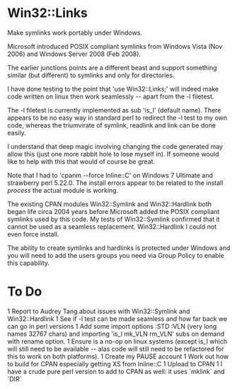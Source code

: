 # Win32::Links

Make symlinks work portably under Windows.

Microsoft introduced POSIX compliant symlinks from Windows Vista (Nov 2006) and Windows Server 2008 (Feb 2008).

The earlier junctions points are a different beast and support something similar (but different) to symlinks and only for directories.

I have done testing to the point that 'use Win32::Links;' will indeed make code written on linux then work seamlessly -- apart from the -l filetest.

The -l filetest is currently implemented as sub 'is_l' (default name). There appears to be no easy way in standard perl to redirect the -l test to my own code, whereas the triumvirate of symlink, readlink and link can be done easily.

I understand that deep magic involving changing the code generated may allow this (just one more rabbit hole to lose myself in). If someone would like to help with this that would of course be great.

Note that I had to 'cpanm --force Inline::C' on Windows 7 Ultimate and strawberry perl 5.22.0. The install errors appear to be related to the install *process* the actual module is working.

The existing CPAN modules Win32::Symlink and Win32::Hardlink both began life circa 2004 years before Microsoft added the POSIX compliant symlinks used by this code. My tests of Win32::Symlink confirmed that it cannot be used as a seamless replacement. Win32::Hardlink I could not even force install.

The ability to create symlinks and hardlinks is protected under Windows and you will need to add the users groups you need via Group Policy to enable this capability.

To Do
=====

1 Report to Audrey Tang about issues with Win32::Symlink and Win32::Hardlink
1 See if -l test can be made seamless and how far back we can go in perl versions
1 Add some import options :STD :VLN (very long names 32767 chars) and importing 'is_l mk_VLN rm_VLN' subs on demand with rename option.
1 Ensure is a no-op on linux systems (except is_l which will still need to be available -- alas code will still need to be refactored for this to work on both platforms).
1 Create my PAUSE account
1 Work out how to build for CPAN especially getting XS from Inline::C
1 Upload to CPAN
1 I have a crude pure perl version to add to CPAN as well: it uses \`mklink\` and \`DIR\`
